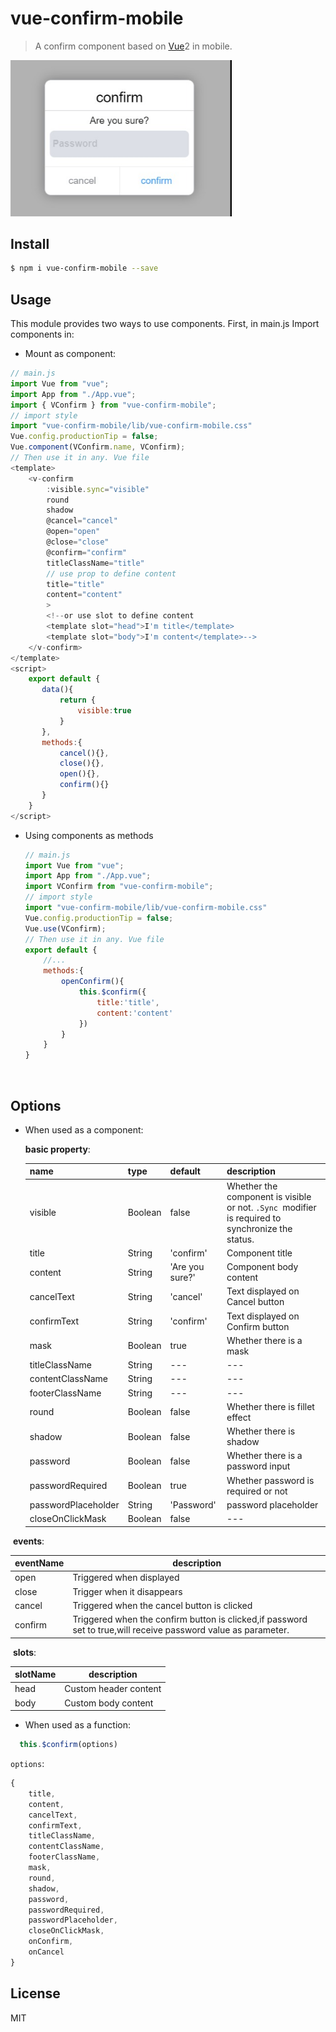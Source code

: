 # vue-confirm-mobile

> A confirm component based on [Vue](https://vuejs.org/)2 in mobile.  

<img src="./lib/vue-confirm-mobile_md.jpg" alt="effect" style="zoom: 80%;" />

## Install

```bash
$ npm i vue-confirm-mobile --save	
```

## Usage

This module provides two ways to use components. First, in main.js Import components in:		

+ Mount as component:	

```js
// main.js
import Vue from "vue";
import App from "./App.vue";
import { VConfirm } from "vue-confirm-mobile";
// import style
import "vue-confirm-mobile/lib/vue-confirm-mobile.css"
Vue.config.productionTip = false;
Vue.component(VConfirm.name, VConfirm);
// Then use it in any. Vue file
<template>
    <v-confirm
        :visible.sync="visible"
        round
        shadow
        @cancel="cancel"
        @open="open"
        @close="close"
        @confirm="confirm"
        titleClassName="title"
        // use prop to define content
        title="title"
        content="content"
        >
        <!--or use slot to define content
        <template slot="head">I'm title</template>
        <template slot="body">I'm content</template>-->
    </v-confirm>
</template>
<script>
    export default {
	   data(){
           return {
               visible:true
           }
       },
       methods:{
           cancel(){},
           close(){},
           open(){},
           confirm(){}
       }
	}
</script>
```

+ Using components as methods

  ```js
  // main.js
  import Vue from "vue";
  import App from "./App.vue";
  import VConfirm from "vue-confirm-mobile";
  // import style
  import "vue-confirm-mobile/lib/vue-confirm-mobile.css"
  Vue.config.productionTip = false;
  Vue.use(VConfirm);
  // Then use it in any. Vue file
  export default {
      //...
      methods:{
          openConfirm(){
              this.$confirm({
                  title:'title',
                  content:'content'
              })
          }
      }
  }
  ```

  ​		

## Options

  + When used as a component: 		

     **basic property**:
   
     | name                | type    | default         | description                                                  |
     | ------------------- | ------- | --------------- | ------------------------------------------------------------ |
     | visible             | Boolean | false           | Whether the component is visible or not. `.Sync `modifier is required to synchronize the status. |
     | title               | String  | 'confirm'       | Component title                                              |
     | content             | String  | 'Are you sure?' | Component body content                                       |
     | cancelText          | String  | 'cancel'        | Text displayed on Cancel button                              |
     | confirmText         | String  | 'confirm'       | Text displayed on Confirm button                             |
     | mask                | Boolean | true            | Whether there is a mask                                      |
     | titleClassName      | String  | ---             | ---                                                          |
     | contentClassName    | String  | ---             | ---                                                          |
     | footerClassName     | String  | ---             | ---                                                          |
     | round               | Boolean | false           | Whether there is fillet effect                               |
     | shadow              | Boolean | false           | Whether there is shadow                                      |
     | password            | Boolean | false           | Whether there is a password input                            |
     | passwordRequired    | Boolean | true            | Whether password is required or not                          |
     | passwordPlaceholder | String  | 'Password'      | password placeholder                                         |
     | closeOnClickMask    | Boolean | false           | ---                                                          |

  ​		**events**:

| eventName | description                                                  |
| --------- | ------------------------------------------------------------ |
| open      | Triggered when displayed                                     |
| close     | Trigger when it disappears                                   |
| cancel    | Triggered when the cancel button is clicked                  |
| confirm   | Triggered when the confirm button is clicked,if password set to true,will receive password value as parameter. |

  ​	  **slots**:

| slotName | description           |
| -------- | --------------------- |
| head     | Custom header content |
| body     | Custom body content   |



  + When used as a function: 

```js
  this.$confirm(options)
```

  `options`:	

  ```js
  {
      title,
      content,
      cancelText,
      confirmText,
      titleClassName,
      contentClassName,
      footerClassName,
      mask,
      round,
      shadow,
      password,
      passwordRequired,
      passwordPlaceholder,
      closeOnClickMask,
      onConfirm,
      onCancel
}
  ```

## License

  MIT

  

  

  